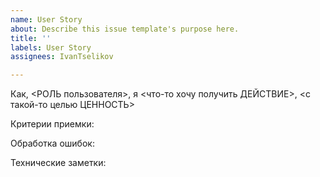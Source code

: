 ```yaml
---
name: User Story
about: Describe this issue template's purpose here.
title: ''
labels: User Story
assignees: IvanTselikov

---
```


Как, <РОЛЬ пользователя>, я <что-то хочу получить ДЕЙСТВИЕ>, <с такой-то целью ЦЕННОСТЬ>

Критерии приемки:

Обработка ошибок:

Технические заметки:
